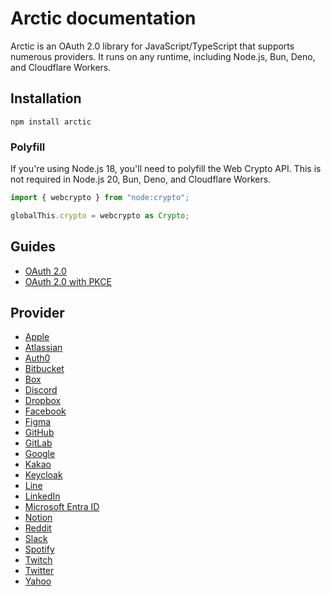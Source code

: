 # Arctic documentation

Arctic is an OAuth 2.0 library for JavaScript/TypeScript that supports numerous providers. It runs on any runtime, including Node.js, Bun, Deno, and Cloudflare Workers.

## Installation

```
npm install arctic
```

### Polyfill

If you're using Node.js 18, you'll need to polyfill the Web Crypto API. This is not required in Node.js 20, Bun, Deno, and Cloudflare Workers.

```ts
import { webcrypto } from "node:crypto";

globalThis.crypto = webcrypto as Crypto;
```

## Guides

- [OAuth 2.0](./oauth2.md)
- [OAuth 2.0 with PKCE](./oauth2-pkce.md)

## Provider

- [Apple](./providers/apple.md)
- [Atlassian](./providers/atlassian.md)
- [Auth0](./providers/auth0.md)
- [Bitbucket](./providers/bitbucket.md)
- [Box](./providers/box.md)
- [Discord](./providers/discord.md)
- [Dropbox](./providers/dropbox.md)
- [Facebook](./providers/facebook.md)
- [Figma](./providers/figma.md)
- [GitHub](./providers/github.md)
- [GitLab](./providers/gitlab.md)
- [Google](./providers/google.md)
- [Kakao](./providers/kakao.md)
- [Keycloak](./providers/keycloak.md)
- [Line](./providers/line.md)
- [LinkedIn](./providers/linkedin.md)
- [Microsoft Entra ID](./providers/microsoft-entra-id.md)
- [Notion](./providers/notion.md)
- [Reddit](./providers/reddit.md)
- [Slack](./providers/slack.md)
- [Spotify](./providers/spotify.md)
- [Twitch](./providers/twitch.md)
- [Twitter](./providers/twitter.md)
- [Yahoo](./providers/yahoo.md)
